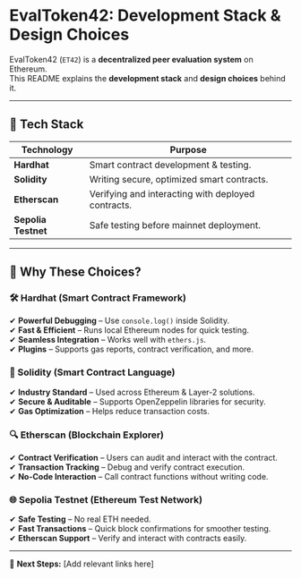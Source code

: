 # **EvalToken42: Development Stack & Design Choices**  

EvalToken42 (`ET42`) is a **decentralized peer evaluation system** on Ethereum.  
This README explains the **development stack** and **design choices** behind it.  

---

## 🚀 **Tech Stack**  

| **Technology**      | **Purpose** |
|---------------------|------------|
| **Hardhat**        | Smart contract development & testing. |
| **Solidity**       | Writing secure, optimized smart contracts. |
| **Etherscan**      | Verifying and interacting with deployed contracts. |
| **Sepolia Testnet** | Safe testing before mainnet deployment. |

---

## 🔹 **Why These Choices?**  

### **🛠 Hardhat (Smart Contract Framework)**  
✔ **Powerful Debugging** – Use `console.log()` inside Solidity.  
✔ **Fast & Efficient** – Runs local Ethereum nodes for quick testing.  
✔ **Seamless Integration** – Works well with `ethers.js`.  
✔ **Plugins** – Supports gas reports, contract verification, and more.  

### **🔐 Solidity (Smart Contract Language)**  
✔ **Industry Standard** – Used across Ethereum & Layer-2 solutions.  
✔ **Secure & Auditable** – Supports OpenZeppelin libraries for security.  
✔ **Gas Optimization** – Helps reduce transaction costs.  

### **🔍 Etherscan (Blockchain Explorer)**  
✔ **Contract Verification** – Users can audit and interact with the contract.  
✔ **Transaction Tracking** – Debug and verify contract execution.  
✔ **No-Code Interaction** – Call contract functions without writing code.  

### **🌐 Sepolia Testnet (Ethereum Test Network)**  
✔ **Safe Testing** – No real ETH needed.  
✔ **Fast Transactions** – Quick block confirmations for smoother testing.  
✔ **Etherscan Support** – Verify and interact with contracts easily.  

---

🚀 **Next Steps:** [Add relevant links here]  
